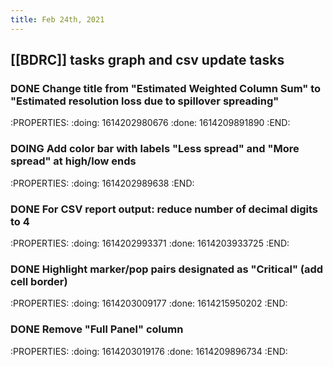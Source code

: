 ```yaml
---
title: Feb 24th, 2021
---
```


## [[BDRC]] tasks graph and csv update tasks
### DONE Change title from "Estimated Weighted Column Sum" to "Estimated resolution loss due to spillover spreading"
:PROPERTIES:
:doing: 1614202980676
:done: 1614209891890
:END:
### DOING Add color bar with labels "Less spread" and "More spread" at high/low ends
:PROPERTIES:
:doing: 1614202989638
:END:
### DONE For CSV report output: reduce number of decimal digits to 4
:PROPERTIES:
:doing: 1614202993371
:done: 1614203933725
:END:
### DONE Highlight marker/pop pairs designated as "Critical" (add cell border)
:PROPERTIES:
:doing: 1614203009177
:done: 1614215950202
:END:
### DONE Remove "Full Panel" column
:PROPERTIES:
:doing: 1614203019176
:done: 1614209896734
:END:
